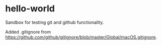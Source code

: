 # hello-world
Sandbox for testing git and github functionality.

Added .gitignore from https://github.com/github/gitignore/blob/master/Global/macOS.gitignore.